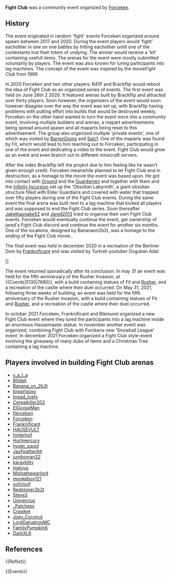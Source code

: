 **Fight Club** was a community event organized by [Forceken](https://2b2t.miraheze.org/wiki/Forceken).

## History
The event originated in random 'fight' events Forceken organized around spawn between 2017 and 2020. During the event players would 'fight' eachother in one on one battles by hitting eachother untill one of the contestants lost their totem of undying. The winner would receive a 'kit' containing usefull items. The arenas for the event were mostly submitted voluntarily by players. The event was also known for luring participants into lag machines. The concept of the event was inspired by the movie*Fight Club* from 1999.

In 2020 Forceken and two other players: R41P and Brackflip would reboot the idea of Fight Club as an organized series of events. The first event was held on June 26th 2 2020. It featured arenas built by Brackflip and attracted over thirty players. Soon however, the organisers of the event would soon however disagree over the way the event was set up, with Brackflip having problems with putting effort into builds that would be destroyed weekly. Forceken on the other hand wanted to turn the event more into a community event, involving multiple builders and arenas, a mapart  advertisements being spread around spawn and all maparts being reset to this advertisement. The group also organized multiple 'private events', one of which was visited by [BarrenDome](https://2b2t.miraheze.org/wiki/BarrenDome) and [Salc1](https://2b2t.miraheze.org/wiki/Salc1). One of the maparts was found by Fit, which would lead to him reaching out to Forceken, participating in one of the event and dedicating a video to the event. Fight Club would grow as an event and even branch out to different minecraft servers.

After the video Brackflip left the project due to him feeling like he wasn't given enough credit. Forceken meanwhile planned to let Fight Club end in destruction, as a homage to the movie the event was based upon. He got into contact with [Orsond](https://2b2t.miraheze.org/wiki/Orsond) and the [Guardsmen](https://2b2t.miraheze.org/wiki/Guardsmen) and together with them and the [Infinity Incursion](https://2b2t.miraheze.org/wiki/Infinity_Incursion) set up the 'Obsidian Labyrinth', a giant obsidian structure filled with Elder Guardians and covered with water that trapped over fifty players during one of the Fight Club events. During the same event the final arena was built next to a lag machine that kicked all players and was supposed to end the Fight Club series. Soon thereafter [Jakethasnake52](https://2b2t.miraheze.org/wiki/Jakethasnake52) and [Jared2013](https://2b2t.miraheze.org/wiki/Jared2013) tried to organise their own Fight Club events. Forceken would eventually continue the event, get ownership of jared's Fight Club discord and continue the event for another six months. One of the locations, designed by Bananaon2b2t, was a homage to the ending of the Fight Club movie..

The final event was held in december 2020 in a recreation of the Berliner Dom by [Franknificant](https://2b2t.miraheze.org/wiki/Franknificant) and was visited by Turkish youtuber Dogukan Adal.

]]

The event returned sporadically after its conclusion. In may 31 an event was held for the fifth anniversary of the Rusher Invasion, at {{Coords|5130|7680}}, with a build containing statues of Fit and [Rusher](https://2b2t.miraheze.org/wiki/Rusher), and a recreation of the castle where their duel occurred.
On May 31, 2021, following three weeks of building, an event was held for the fifth anniversary of the Rusher Invasion, with a build containing statues of Fit and [Rusher](https://2b2t.miraheze.org/wiki/Rusher), and a recreation of the castle where their duel occurred.

In october 2021 Forceken, Franknificant and Bikmunni organized a new Fight Club event where they lured the participants into a lag machine inside an enormous Hausemaster statue. In november another event was organized, combining Fight Club with Forckens new 'Snowball League' event. In december 2021 Forceken organized a Fight Club style-event involving the giveaway of many dubs of items and a Christmas Tree containing a lag machine.

## Players involved in building Fight Club arenas
* [y_a_t_a](https://2b2t.miraheze.org/wiki/y_a_t_a)
* [B0dait](https://2b2t.miraheze.org/wiki/B0dait)
* [Banana_on_2b2t](https://2b2t.miraheze.org/wiki/Banana_on_2b2t)
* [biggirlxoxo](https://2b2t.miraheze.org/wiki/biggirlxoxo)
* [bread_loafs](https://2b2t.miraheze.org/wiki/bread_loafs)
* [Cerealkiller202](https://2b2t.miraheze.org/wiki/Cerealkiller202)
* [ElGooseMan](https://2b2t.miraheze.org/wiki/ElGooseMan)
* [fierceben](https://2b2t.miraheze.org/wiki/fierceben)
* [Forceken](https://2b2t.miraheze.org/wiki/Forceken)
* [Franknificant](https://2b2t.miraheze.org/wiki/Franknificant)
* [HAUSEVULT](https://2b2t.miraheze.org/wiki/HAUSEVULT)
* [hinterhof](https://2b2t.miraheze.org/wiki/hinterhof)
* [Hurtmercury](https://2b2t.miraheze.org/wiki/Hurtmercury)
* [hyper_squid](https://2b2t.miraheze.org/wiki/hyper_squid)
* [JayFeatherAlt](https://2b2t.miraheze.org/wiki/JayFeatherAlt)
* [jumboman32](https://2b2t.miraheze.org/wiki/jumboman32)
* [karaykitty](https://2b2t.miraheze.org/wiki/karaykitty)
* [matyus](https://2b2t.miraheze.org/wiki/matyus)
* [Mishathewarlord](https://2b2t.miraheze.org/wiki/Mishathewarlord)
* [monkeboy121](https://2b2t.miraheze.org/wiki/monkeboy121)
* [oofcloof](https://2b2t.miraheze.org/wiki/oofcloof)
* [Redstoner2b2t](https://2b2t.miraheze.org/wiki/Redstoner2b2t)
* [Steve3](https://2b2t.miraheze.org/wiki/Steve3)
* [Univercius](https://2b2t.miraheze.org/wiki/Univercius)
* [_Patchess](https://2b2t.miraheze.org/wiki/_Patchess)
* [Crawket](https://2b2t.miraheze.org/wiki/Crawket)
* [Joey_Coconut](https://2b2t.miraheze.org/wiki/Joey_Coconut)
* [LordGalvatronMC](https://2b2t.miraheze.org/wiki/LordGalvatronMC)
* [FamilyPumpkin6](https://2b2t.miraheze.org/wiki/FamilyPumpkin6)
* [DarkXL6](https://2b2t.miraheze.org/wiki/DarkXL6)

## References
{{Reflist}}

{{Events}}